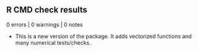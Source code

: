 ## R CMD check results

0 errors | 0 warnings | 0 notes

* This is a new version of the package. It adds vectorized functions and many numerical tests/checks. 


